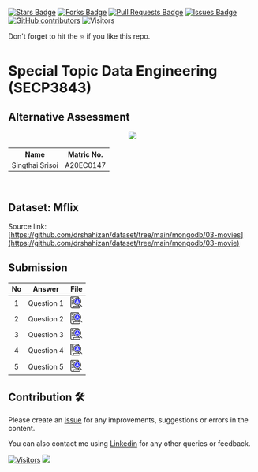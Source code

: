 <a href="https://github.com/drshahizan/SECP3843/stargazers"><img src="https://img.shields.io/github/stars/drshahizan/SECP3843" alt="Stars Badge"/></a>
<a href="https://github.com/drshahizan/SECP3843/network/members"><img src="https://img.shields.io/github/forks/drshahizan/SECP3843" alt="Forks Badge"/></a>
<a href="https://github.com/drshahizan/SECP3843/pulls"><img src="https://img.shields.io/github/issues-pr/drshahizan/SECP3843" alt="Pull Requests Badge"/></a>
<a href="https://github.com/drshahizan/SECP3843/issues"><img src="https://img.shields.io/github/issues/drshahizan/SECP3843" alt="Issues Badge"/></a>
<a href="https://github.com/drshahizan/SECP3843/graphs/contributors"><img alt="GitHub contributors" src="https://img.shields.io/github/contributors/drshahizan/SECP3843?color=2b9348"></a>
![Visitors](https://api.visitorbadge.io/api/visitors?path=https%3A%2F%2Fgithub.com%2Fdrshahizan%2FSECP3843&labelColor=%23d9e3f0&countColor=%23697689&style=flat)

Don't forget to hit the :star: if you like this repo.

# Special Topic Data Engineering (SECP3843)

## Alternative Assessment

<p align="center">
  <img height="200px" src="https://github.com/drshahizan/SECP3843/blob/main/submission/singthai-srisoi/materials/singthai.png" />
</p>

<table align="center">
  <tr>
    <th>Name</th>
    <th>Matric No.</th>
  </tr>
  <tr>
    <td>Singthai Srisoi</td>
    <td>A20EC0147</td>
  </tr>

</table>
<br>

## Dataset: Mflix

Source link: [https://github.com/drshahizan/dataset/tree/main/mongodb/03-movies](https://github.com/drshahizan/dataset/tree/main/mongodb/03-movie)

## Submission

| No | Answer | File |
| :-----: | ---------------------------------------------------- | :------: |
| 1 | Question 1 | <a href="https://github.com/drshahizan/SECP3843/tree/main/submission/leecaixuan/question1"><img src="../../images/answer.png" width="24px" height="24px"></a> |
| 2 | Question 2 | <a href="https://github.com/drshahizan/SECP3843/tree/main/submission/leecaixuan/question2"><img src="../../images/answer.png" width="24px" height="24px"></a> |
| 3 | Question 3 | <a href="https://github.com/drshahizan/SECP3843/tree/main/submission/leecaixuan/question3"><img src="../../images/answer.png" width="24px" height="24px"></a> |
| 4 | Question 4 | <a href="https://github.com/drshahizan/SECP3843/tree/main/submission/leecaixuan/question4"><img src="../../images/answer.png" width="24px" height="24px"></a> |
| 5 | Question 5 | <a href="https://github.com/drshahizan/SECP3843/tree/main/submission/leecaixuan/question5"><img src="../../images/answer.png" width="24px" height="24px"></a> |





## Contribution 🛠️
Please create an [Issue](https://github.com/drshahizan/special-topic-data-engineering/issues) for any improvements, suggestions or errors in the content.

You can also contact me using [Linkedin](https://www.linkedin.com/in/drshahizan/) for any other queries or feedback.

[![Visitors](https://api.visitorbadge.io/api/visitors?path=https%3A%2F%2Fgithub.com%2Fdrshahizan&labelColor=%23697689&countColor=%23555555&style=plastic)](https://visitorbadge.io/status?path=https%3A%2F%2Fgithub.com%2Fdrshahizan)
![](https://hit.yhype.me/github/profile?user_id=81284918)


